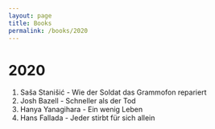 ```yaml
---
layout: page
title: Books
permalink: /books/2020
---
```

# 2020

1. Saša Stanišić - Wie der Soldat das Grammofon repariert
1. Josh Bazell - Schneller als der Tod
1. Hanya Yanagihara - Ein wenig Leben
1. Hans Fallada - Jeder stirbt für sich allein
